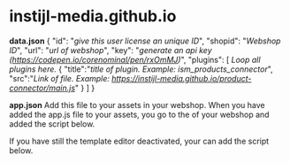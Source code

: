 # instijl-media.github.io

**data.json**
{
  "id": "_give this user license an unique ID_",
  "shopid": "_Webshop ID_",
  "url": "_url of webshop_",
  "key": "_generate an api key (https://codepen.io/corenominal/pen/rxOmMJ)_",
  "plugins": [
  _Loop all plugins here._
    {
      "title":"_title of plugin. Example: ism_products_connector_",
      "src":"_Link of file. Example: https://instijl-media.github.io/product-connector/main.js_"
    }
  ]
}

**app.json**
Add this file to your assets in your webshop.
When you have added the app.js file to your assets, you go to the <head> of your webshop and added the script below.
_<script src="{{ 'app.js' | url_asset }}?id={{ shop.id }}&secret=_YOUR GENERATED API KEY_" type="module" id="ism_app"></script>_

If you have still the template editor deactivated, your can add the script below.
_<script src="https://instijl-media.github.io/app.js?id={{ shop.id }}&secret=_YOUR GENERATED API KEY_" type="module" id="ism_app"></script>_
